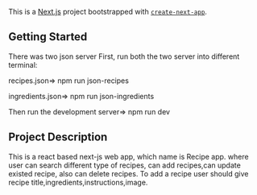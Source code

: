 This is a [Next.js](https://nextjs.org/) project bootstrapped with [`create-next-app`](https://github.com/vercel/next.js/tree/canary/packages/create-next-app).

## Getting Started
There was two json server
First, run both the two server into different terminal:

recipes.json=>
npm run json-recipes

ingredients.json=>
npm run json-ingredients

Then run the development server=>
npm run dev

## Project Description
This is a react based next-js web app, which name is Recipe app. where user can search different type of recipes, can add recipes,can update existed recipe, also can delete recipes. To add a recipe user should give recipe title,ingredients,instructions,image.


